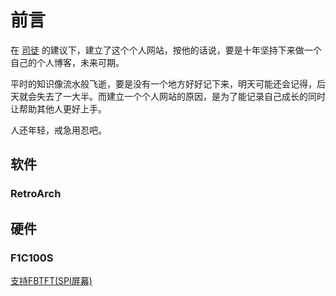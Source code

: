 # 前言

在 [司徒](https://steward-fu.github.io/website/index.htm) 的建议下，建立了这个个人网站，按他的话说，要是十年坚持下来做一个自己的个人博客，未来可期。

平时的知识像流水般飞逝，要是没有一个地方好好记下来，明天可能还会记得，后天就会失去了一大半。而建立一个个人网站的原因，是为了能记录自己成长的同时让帮助其他人更好上手。

人还年轻，戒急用忍吧。

## 软件

### RetroArch

## 硬件

### F1C100S

[支持FBTFT(SPI屏幕)](https://lualiliu.github.io/website/f1c100s-fbtft.html)
